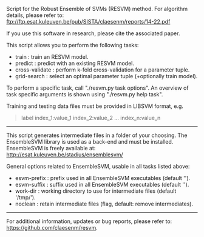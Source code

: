 Script for the Robust Ensemble of SVMs (RESVM) method. For algorithm details, 
please refer to:
    ftp://ftp.esat.kuleuven.be/pub/SISTA/claesenm/reports/14-22.pdf

If you use this software in research, please cite the associated paper.

This script allows you to perform the following tasks:
- train          : train an RESVM model.
- predict        : predict with an existing RESVM model.
- cross-validate : perform k-fold cross-validation for a parameter tuple.
- grid-search    : select an optimal parameter tuple (+optionally train model).

To perform a specific task, call "./resvm.py task options".
An overview of task specific arguments is shown using "./resvm.py help task".

Training and testing data files must be provided in LIBSVM format, e.g.
> label index_1:value_1 index_2:value_2 ... index_n:value_n

---

This script generates intermediate files in a folder of your choosing. 
The EnsembleSVM library is used as a back-end and must be installed.
EnsembleSVM is freely available at: 
  http://esat.kuleuven.be/stadius/ensemblesvm/

General options related to EnsembleSVM, usable in all tasks listed above:
- esvm-prefix : prefix used in all EnsembleSVM executables (default '').
- esvm-suffix : suffix used in all EnsembleSVM executables (default '').
- work-dir    : working directory to use for intermediate files (default '/tmp/').
- noclean     : retain intermediate files (flag, default: remove intermediates).

---

For additional information, updates or bug reports, please refer to:
    https://github.com/claesenm/resvm.
